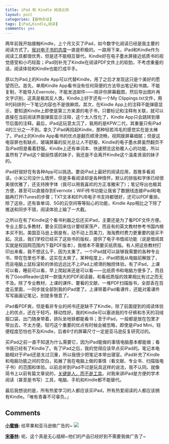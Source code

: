 ```yaml
---
title: iPad 和 Kindle 阅读比较
layout: post
categories: [器物杂谈]
tags: [iPad,Kindle,阅读]
comments: yes
---
```


两年前我开始接触Kindle，上个月又买了iPad，如今数字化阅读已经是我主要的阅读方式了。[我对电子书的态度](/kpw2-and-ebook/)一直是积极的。一路用下来，iPad和Kindle作为阅读工具都很优秀，但是还不能相互替代。Kindle好在电子墨水屏接近纸质书的视觉感受和小巧轻盈；iPad则补充了Kindle在阅读PDF文件上的软肋，不考虑重量的话，阅读体验和Kindle也能打成平手。 

原以为iPad上的Kindle App可以代替Kindle，用了之后才发现这只是个美好的愿望而已。首先，单用Kindle App看书没有任何简便的方法导出笔记和书摘，不能复制，不能导入Evernote，不能发送邮件——除非你屏幕截图，然后导出图片再文字识别，这真是极其反人类。Kindle上好歹还有一个My Clippings.txt文件，用R代码排列一下笔记内容也不是很麻烦。其次，在Kindle App上的注释不能弹窗显示，要知道Kindle上即使是第三方来源的电子书，只要标记和注释有关联，就可以直接在当前阅读界面弹窗显示注释，这个太人性化了，Kindle App只会跳转到章节后面的注释。最后，iPad这玩意太沉了，我用的是KPW二代，其重量只有iPad 4的三分之一不到。拿久了iPad再拾起Kindle，那种轻若鸿毛的感觉实在是太棒了。iPad上的Kindle App看书的优点是翻页顺滑流畅，视网膜屏幕细腻；但是这电容屏也有缺点，玻璃屏幕的反光总让人不舒服，Kindle的电子墨水屏虽然翻页不及iPad但是看着舒服。Kindle上还有单词本、快速预览这些暖人心的功能，所以虽然有了iPad这个靓丽性感的妹子，我还是不会离开Kindle这个温柔贤淑的妹子的。

iPad好就好在有各种App可以挑选。要说iPad上最好的阅读应用，首推多看阅读。小米公司没什么情怀，但是多看阅读却是各种情怀。默认的排版和字体已经很美很优雅了，还支持换字体（我可以用我喜欢的方正准雅宋了）；笔记导出也极其方便，甚至可以直接存到Evernote；WiFi传书功能让我省了数据线连接iPad和电脑再打开iTunes的步骤；TXT文本和EPUB电子书支持都很好，还可以PDF重排。除了这些，还有查单词、5G的云空间等等贴心的功能，Kindle App相比之下除了推送和同步不错，阅读体验上输了一大截。

之所以在有了Kindle这个看书利器之后还买iPad，主要还是为了看PDF文件方便。专业上那么多教材，要全买回来估计要倾家荡产，而且有的英文教材参考书国内根本买不到。美国亚马逊上倒是有，动不动上百美刀，海淘费时费力更重要的是买不起。况且，我们学校已经买了这些书的版权，提供了电子书借阅功能（说是借阅其实就是校园网范围内下载PDF版本），我根本不需要买纸质版。有人把这些教材打印出来看，我不想这么干，因为太重了。一个iPad就可以装够我需要的各种专业书，带在包里也不重，这实在太爽了。某种程度上，iPad把我从电脑前解放了，而且电脑上鼠标滚轮的体验远远比不上iPad上顺滑的触控体验。有了iPad，上课可以看，睡前可以看，早上爬起来还是可以看——比纸质书和电脑方便多了。而且有了GoodReader这样一款强大的PDF阅读器，和看纸质版的效果相比有过之而无不及。除了专业教材，上课的课件、要看的文献、一堆PDF扫描版书，全部丢在百度云里面，一同步就全部到我的iPad里了。上课带着iPad看课件，还能对着课件写写画画记笔记，别提多惬意了。

iPad看PDF爽，但是看非专业的闲书还是缺不了Kindle，除了前面提到的阅读体验上的优点，还在于轻巧，移动性好。我的Kindle可以塞进我的牛仔裤和冬天的羽绒服口袋，出门随身带着，排队坐地铁都能看书；至于iPad，一般都是放在包里才带出去，不太方便。轻巧这个重要的优点有时候会被忽略，即使是iPad Mini，轻便程度恐怕也不及Kindle，后者6寸的屏幕尺寸一定是亚马逊反复研究过的。

买iPad之前一直不知道为什么需要它，因为iPad能做的事情电脑基本都能做；看书我已经有了Kindle了。有了iPad之后，我的觉得应该早点买iPad的。笔记本电脑相对于iPad还是太过沉重，所以我很少把笔记本带出寝室。iPad补充了Kindle和电脑功能之间的空白，拓展了我在电脑上做的事情（看文献、专业书、扫描版电子书）的范围和体验。以前总听到iPad不过是玩具这样的说法，我不认同。就像简书上以前有篇文章说的，[关键是人，而不是工具](http://jianshu.io/p/4c8b6897e9e8)。对我来讲iPad是方便的学术阅读（甚至是书写）工具，电脑、手机和Kindle都不能替代。

最后我想说的是，所有热爱学习的人都应该买iPad，所有热爱阅读的人都应该拥有Kindle。「唯有青春不可辜负。」

## Comments

**[小蜜蜂](#202 "2014-04-10 08:52:48"):** 给苹果和亚马逊做广告的~ ![](http://img.t.sinajs.cn/t35/style/images/common/face/ext/normal/6a/laugh.gif)

**[宋春林](#203 "2014-04-10 11:09:38"):** 呃，这个真是无心插柳~他们的产品已经好到不需要我做广告了~

